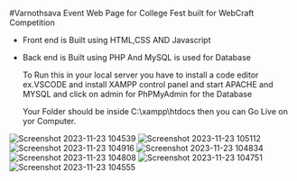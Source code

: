 #Varnothsava Event Web Page for College Fest built for WebCraft Competition
- Front end is Built using HTML,CSS AND Javascript
- Back end is Built using PHP And MySQL is used for Database

  To Run this in your local server you have to install a code editor ex.VSCODE
  and install XAMPP control panel and start APACHE and MYSQL and click on admin for PhPMyAdmin for the Database

  Your Folder should be inside C:\xampp\htdocs
  then you can Go Live on yor Computer.



![Screenshot 2023-11-23 104539](https://github.com/Shashwath454/Varnothsava/assets/116800693/e7f6a7b1-b7fc-448b-89b2-b884a9df2a69)
![Screenshot 2023-11-23 105112](https://github.com/Shashwath454/Varnothsava/assets/116800693/d72bb69a-ef72-4ffd-8daf-188d900369a2)
![Screenshot 2023-11-23 104916](https://github.com/Shashwath454/Varnothsava/assets/116800693/e79c4921-404f-4a58-a619-3940b9c36e27)
![Screenshot 2023-11-23 104834](https://github.com/Shashwath454/Varnothsava/assets/116800693/4ae76b22-3e55-4880-84c5-96b311c299a1)
![Screenshot 2023-11-23 104808](https://github.com/Shashwath454/Varnothsava/assets/116800693/90551fdf-ff8b-4427-8127-3c1864deb025)
![Screenshot 2023-11-23 104751](https://github.com/Shashwath454/Varnothsava/assets/116800693/880687bf-2d81-4e37-a9b6-b1e0858fc041)
![Screenshot 2023-11-23 104555](https://github.com/Shashwath454/Varnothsava/assets/116800693/6340d208-9c8a-40b5-99f4-4c9e08aefcf0)


